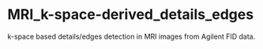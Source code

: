 # MRI_k-space-derived_details_edges
k-space based details/edges detection in MRI images from Agilent FID data.
